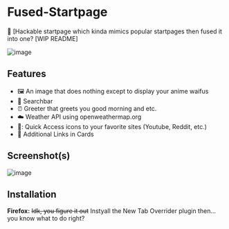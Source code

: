 # Fused-Startpage

:toilet: [Hackable startpage which kinda mimics popular startpages then fused it into one? [WIP README]

![image](https://github.com/FanMclaine/Startpage/assets/66262586/93d0b2ef-f745-4c16-9206-d97677e45043)



## Features

- 🖼️ An image that does nothing except to display your anime waifus
- 🍫 Searchbar
- ⏰ Greeter that greets you good morning and etc.
- ☁️ Weather API using openweathermap.org
- 🍮: Quick Access icons to your favorite sites (Youtube, Reddit, etc.)
- 🎴 Additional Links in Cards

## Screenshot(s) 

![image](https://github.com/FanMclaine/Startpage/assets/66262586/bf30c462-1722-4903-a7b8-01e8acbe3de4)

## Installation

**Firefox:**
~~Idk, you figure it out~~ Instyall the New Tab Overrider plugin then... you know what to do right?
